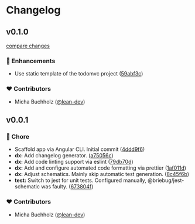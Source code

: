 # Changelog


## v0.1.0

[compare changes](https://github.com/lean-ng/sample-todomvc/compare/v0.0.1...v0.1.0)


### 🚀 Enhancements

  - Use static template of the todomvc project ([59abf3c](https://github.com/lean-ng/sample-todomvc/commit/59abf3c))

### ❤️  Contributors

- Micha Buchholz ([@lean-dev](http://github.com/lean-dev))

## v0.0.1


### 🏡 Chore

  - Scaffold app via Angular CLI. Initial commit ([4ddd9f6](https://github.com/haus23/tipprunde-www/commit/4ddd9f6))
  - **dx:** Add changelog generator. ([a75056c](https://github.com/haus23/tipprunde-www/commit/a75056c))
  - **dx:** Add code linting support via eslint ([79db70d](https://github.com/haus23/tipprunde-www/commit/79db70d))
  - **dx:** Add and configure automated code formatting via prettier ([1af011d](https://github.com/haus23/tipprunde-www/commit/1af011d))
  - **dx:** Adjust schematics. Mainly skip automatic test generation. ([8c45f6b](https://github.com/haus23/tipprunde-www/commit/8c45f6b))
  - **test:** Switch to jest for unit tests. Configured manually, @briebug/jest-schematic was faulty. ([673804f](https://github.com/haus23/tipprunde-www/commit/673804f))

### ❤️  Contributors

- Micha Buchholz ([@lean-dev](http://github.com/lean-dev))


